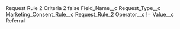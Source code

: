 <?xml version="1.0" encoding="UTF-8"?>
<CustomMetadata xmlns="http://soap.sforce.com/2006/04/metadata" xmlns:xsi="http://www.w3.org/2001/XMLSchema-instance" xmlns:xsd="http://www.w3.org/2001/XMLSchema">
    <label>Request Rule 2 Criteria 2</label>
    <protected>false</protected>
    <values>
        <field>Field_Name__c</field>
        <value xsi:type="xsd:string">Request_Type__c</value>
    </values>
    <values>
        <field>Marketing_Consent_Rule__c</field>
        <value xsi:type="xsd:string">Request_Rule_2</value>
    </values>
    <values>
        <field>Operator__c</field>
        <value xsi:type="xsd:string">!=</value>
    </values>
    <values>
        <field>Value__c</field>
        <value xsi:type="xsd:string">Referral</value>
    </values>
</CustomMetadata>
